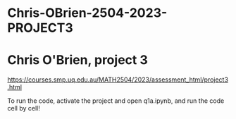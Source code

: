 # Chris-OBrien-2504-2023-PROJECT3
# Chris O'Brien, project 3
https://courses.smp.uq.edu.au/MATH2504/2023/assessment_html/project3.html

To run the code, activate the project and open q1a.ipynb, and run the code cell by cell! 